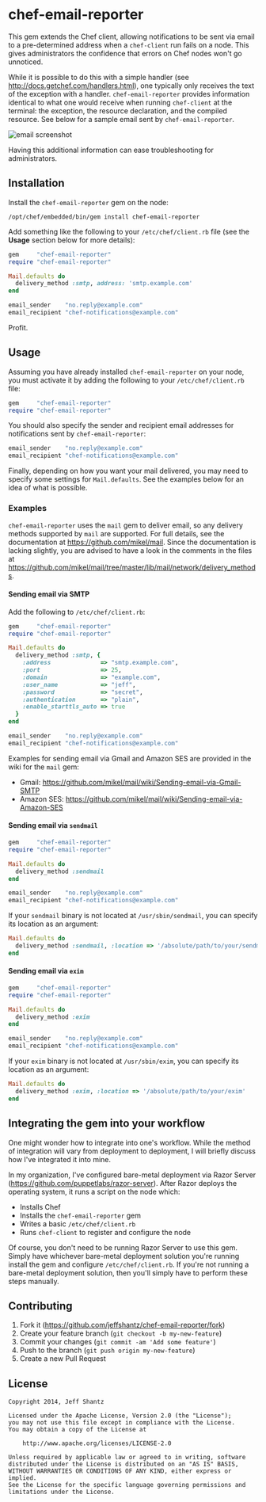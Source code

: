 # chef-email-reporter

This gem extends the Chef client, allowing notifications to be sent via email
to a pre-determined address when a `chef-client` run fails on a node.  This
gives administrators the confidence that errors on Chef nodes won't go
unnoticed.

While it is possible to do this with a simple handler (see
http://docs.getchef.com/handlers.html), one typically only receives the text of
the exception with a handler.  `chef-email-reporter` provides information
identical to what one would receive when running `chef-client` at the terminal:
the exception, the resource declaration, and the compiled resource.  See below
for a sample email sent by `chef-email-reporter`.

![email screenshot](http://jeffshantz.github.io/chef-email-reporter/screenshots/screenshot-html.png)

Having this additional information can ease troubleshooting for administrators.

## Installation

Install the `chef-email-reporter` gem on the node:

```
/opt/chef/embedded/bin/gem install chef-email-reporter
```

Add something like the following to your `/etc/chef/client.rb` file (see the
**Usage** section below for more details):

```ruby
gem     "chef-email-reporter"
require "chef-email-reporter"

Mail.defaults do
  delivery_method :smtp, address: 'smtp.example.com'
end

email_sender    "no.reply@example.com"
email_recipient "chef-notifications@example.com"
```

Profit.

## Usage

Assuming you have already installed `chef-email-reporter` on your node, you must
activate it by adding the following to your `/etc/chef/client.rb` file:

```ruby
gem     "chef-email-reporter"
require "chef-email-reporter"
```

You should also specify the sender and recipient email addresses for
notifications sent by `chef-email-reporter`:

```ruby
email_sender    "no.reply@example.com"
email_recipient "chef-notifications@example.com"
```

Finally, depending on how you want your mail delivered, you may need to specify
some settings for `Mail.defaults`.  See the examples below for an idea of what
is possible.

### Examples

`chef-email-reporter` uses the `mail` gem to deliver email, so any delivery
methods supported by `mail` are supported.  For full details, see the 
documentation at https://github.com/mikel/mail.  Since the documentation is
lacking slightly, you are advised to have a look in the comments in the files at
https://github.com/mikel/mail/tree/master/lib/mail/network/delivery_methods.

#### Sending email via SMTP

Add the following to `/etc/chef/client.rb`:

```ruby
gem     "chef-email-reporter"
require "chef-email-reporter"

Mail.defaults do
  delivery_method :smtp, {
    :address              => "smtp.example.com",
    :port                 => 25,
    :domain               => "example.com",
    :user_name            => "jeff",
    :password             => "secret",
    :authentication       => "plain",
    :enable_starttls_auto => true
  }
end

email_sender    "no.reply@example.com"
email_recipient "chef-notifications@example.com"
```

Examples for sending email via Gmail and Amazon SES are provided in the wiki
for the `mail` gem:

* Gmail: https://github.com/mikel/mail/wiki/Sending-email-via-Gmail-SMTP
* Amazon SES: https://github.com/mikel/mail/wiki/Sending-email-via-Amazon-SES

#### Sending email via `sendmail`

```ruby
gem     "chef-email-reporter"
require "chef-email-reporter"

Mail.defaults do
  delivery_method :sendmail
end

email_sender    "no.reply@example.com"
email_recipient "chef-notifications@example.com"
```

If your `sendmail` binary is not located at `/usr/sbin/sendmail`, you can
specify its location as an argument:

```ruby
Mail.defaults do
  delivery_method :sendmail, :location => '/absolute/path/to/your/sendmail'
end
```

#### Sending email via `exim`

```ruby
gem     "chef-email-reporter"
require "chef-email-reporter"

Mail.defaults do
  delivery_method :exim
end

email_sender    "no.reply@example.com"
email_recipient "chef-notifications@example.com"
```

If your `exim` binary is not located at `/usr/sbin/exim`, you can specify its
location as an argument:

```ruby
Mail.defaults do
  delivery_method :exim, :location => '/absolute/path/to/your/exim'
end
```

## Integrating the gem into your workflow

One might wonder how to integrate into one's workflow.  While the method of
integration will vary from deployment to deployment, I will briefly discuss how
I've integrated it into mine.

In my organization, I've configured bare-metal deployment via Razor Server
(https://github.com/puppetlabs/razor-server).  After Razor deploys the operating
system, it runs a script on the node which:

* Installs Chef
* Installs the `chef-email-reporter` gem
* Writes a basic `/etc/chef/client.rb`
* Runs `chef-client` to register and configure the node

Of course, you don't need to be running Razor Server to use this gem.  Simply
have whichever bare-metal deployment solution you're running install the gem and
configure `/etc/chef/client.rb`.  If you're not running a bare-metal deployment
solution, then you'll simply have to perform these steps manually.

## Contributing

1. Fork it (https://github.com/jeffshantz/chef-email-reporter/fork)
2. Create your feature branch (`git checkout -b my-new-feature`)
3. Commit your changes (`git commit -am 'Add some feature'`)
4. Push to the branch (`git push origin my-new-feature`)
5. Create a new Pull Request

## License

```
Copyright 2014, Jeff Shantz

Licensed under the Apache License, Version 2.0 (the "License");
you may not use this file except in compliance with the License.
You may obtain a copy of the License at

    http://www.apache.org/licenses/LICENSE-2.0

Unless required by applicable law or agreed to in writing, software
distributed under the License is distributed on an "AS IS" BASIS,
WITHOUT WARRANTIES OR CONDITIONS OF ANY KIND, either express or implied.
See the License for the specific language governing permissions and
limitations under the License.
```

